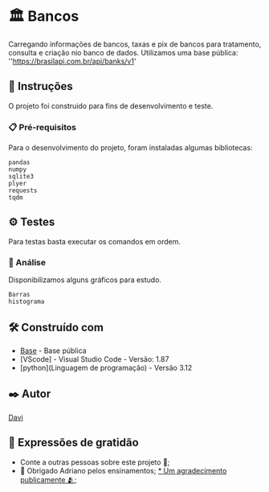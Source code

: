 # 🏛 Bancos

Carregando informações de bancos, taxas e pix de bancos para tratamento, consulta e criação nio banco de dados. 
Utilizamos uma base pública: ''https://brasilapi.com.br/api/banks/v1'

## 🎯 Instruções

O projeto foi construido para fins de desenvolvimento e teste.

### 📋 Pré-requisitos

Para o desenvolvimento do projeto, foram instaladas algumas bibliotecas: 

```
pandas
numpy
sqlite3
plyer
requests
tqdm
```

## ⚙️ Testes

Para testas basta executar os comandos em ordem.

### 🔩 Análise

Disponibilizamos alguns gráficos para estudo.

```
Barras
histograma

```

## 🛠️ Construído com

* [Base]('https://brasilapi.com.br/api/banks/v1) - Base pública
* [VScode] - Visual Studio Code - Versão: 1.87
* [python](Linguagem de programação) - Versão 3.12

## ✒️ Autor

[Davi](https://github.com/DaviZeferino)

## 🎁 Expressões de gratidão

* Conte a outras pessoas sobre este projeto 📢;
* 🍺 Obrigado Adriano pelos ensinamentos;
[* Um agradecimento publicamente 🫂;](https://github.com/AdrianoReges)
